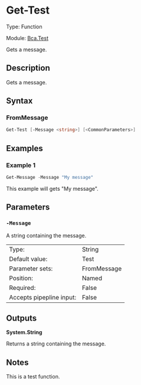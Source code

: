 # Get-Test

Type: Function

Module: [Bca.Test](../ReadMe.md)

Gets a message.
## Description
Gets a message.
## Syntax
### FromMessage
```powershell
Get-Test [-Message <string>] [<CommonParameters>]
```
## Examples
### Example 1
```powershell
Get-Message -Message "My message"
```
This example will gets "My message".
## Parameters
### `-Message`
A string containing the message.

| | |
|:-|:-|
|Type:|String|
|Default value:|Test|
|Parameter sets:|FromMessage|
|Position:|Named|
|Required:|False|
|Accepts pipepline input:|False|

## Outputs
**System.String**

Returns a string containing the message.
## Notes
This is a test function.
